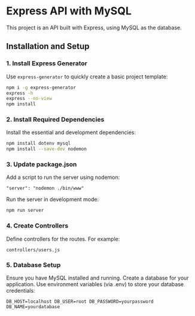 # Express API with MySQL

This project is an API built with Express, using MySQL as the database.

## Installation and Setup

### 1. Install Express Generator
Use `express-generator` to quickly create a basic project template:
```bash
npm i -g express-generator
express -h
express --no-view 
npm install
```

### 2. Install Required Dependencies
Install the essential and development dependencies:

```bash
npm install dotenv mysql
npm install --save-dev nodemon
```


### 3. Update package.json
Add a script to run the server using nodemon:

`"server": "nodemon ./bin/www"`

Run the server in development mode:

```bash
npm run server
```


### 4. Create Controllers
Define controllers for the routes. For example:

`controllers/users.js`


### 5. Database Setup
Ensure you have MySQL installed and running.
Create a database for your application.
Use environment variables (via .env) to store your database credentials:

`
DB_HOST=localhost
DB_USER=root
DB_PASSWORD=yourpassword
DB_NAME=yourdatabase
`